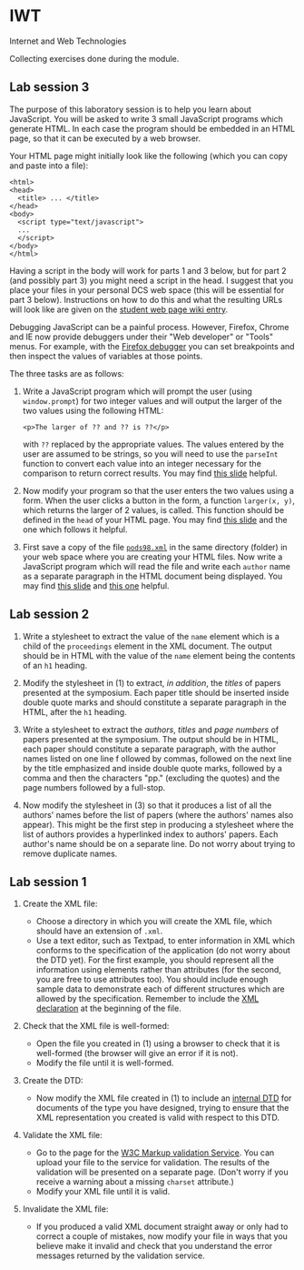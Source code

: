 # IWT
Internet and Web Technologies

Collecting exercises done during the module.

## Lab session 3

The purpose of this laboratory session is to help you learn about JavaScript. You will be asked to write 3 small JavaScript programs which generate HTML. In each case the program should be embedded in an HTML page, so that it can be executed by a web browser.

Your HTML page might initially look like the following (which you can copy and paste into a file):

```
<html>
<head>
  <title> ... </title>
</head>
<body>
  <script type="text/javascript">
  ...
  </script>
</body>
</html>
```

Having a script in the body will work for parts 1 and 3 below, but for part 2 (and possibly part 3) you might need a script in the head. I suggest that you place your files in your personal DCS web space (this will be essential for part 3 below). Instructions on how to do this and what the resulting URLs will look like are given on the [student web page wiki entry](http://www.dcs.bbk.ac.uk/dcswiki/index.php/Student_Web_Page).

Debugging JavaScript can be a painful process. However, Firefox, Chrome and IE now provide debuggers under their "Web developer" or "Tools" menus. For example, with the [Firefox debugger](https://developer.mozilla.org/en-US/docs/Tools/Debugger) you can set breakpoints and then inspect the values of variables at those points.

The three tasks are as follows:

1. Write a JavaScript program which will prompt the user (using `window.prompt`) for two integer values and will output the larger of the two values using the following HTML:

    ```
    <p>The larger of ?? and ?? is ??</p>
    ```

    with `??` replaced by the appropriate values. The values entered by the user are assumed to be strings, so you will need to use the `parseInt` function to convert each value into an integer necessary for the comparison to return correct results. You may find <a href="http://www.dcs.bbk.ac.uk/~ptw/teaching/IWT/client/client.html#(10)">this slide</a> helpful.

2. Now modify your program so that the user enters the two values using a form. When the user clicks a button in the form, a function `larger(x, y)`, which returns the larger of 2 values, is called. This function should be defined in the `head` of your HTML page. You may find <a href="http://www.dcs.bbk.ac.uk/~ptw/teaching/IWT/client/client.html#(14)">this slide</a> and the one which follows it helpful.

3. First save a copy of the file [`pods98.xml`](http://www.dcs.bbk.ac.uk/~ptw/teaching/IWT/client-lab/pods98.xml) in the same directory (folder) in your web space where you are creating your HTML files. Now write a JavaScript program which will read the file and write each `author` name as a separate paragraph in the HTML document being displayed. You may find <a href="http://www.dcs.bbk.ac.uk/~ptw/teaching/IWT/client/client.html#(24)">this slide</a> and <a href="http://www.dcs.bbk.ac.uk/~ptw/teaching/IWT/client/client.html#(27)">this one</a> helpful.

## Lab session 2

1. Write a stylesheet to extract the value of the `name` element which is a child of the `proceedings` element in the XML document. The output should be in HTML with the value of the `name` element being the contents of an `h1` heading.

2. Modify the stylesheet in (1) to extract, _in addition_, the _titles_ of papers presented at the symposium. Each paper title should be inserted inside double quote marks and should constitute a separate paragraph in the HTML, after the `h1` heading.

3. Write a stylesheet to extract the _authors_, _titles_ and _page numbers_ of papers presented at the symposium. The output should be in HTML, each paper should constitute a separate paragraph, with the author names listed on one line f ollowed by commas, followed on the next line by the title emphasized and inside double quote marks, followed by a comma and then the characters "pp." (excluding the quotes) and the page numbers followed by a full-stop.

4. Now modify the stylesheet in (3) so that it produces a list of all the authors' names before the list of papers (where the authors' names also appear). This might be the first step in producing a stylesheet where the list of authors provides a hyperlinked index to authors' papers. Each author's name should be on a separate line. Do not worry about trying to
remove duplicate names.

## Lab session 1

1. Create the XML file:
    * Choose a directory in which you will create the XML file, which should have an extension of `.xml`.
    * Use a text editor, such as Textpad, to enter information in XML which conforms to the specification of the application (do not worry about the DTD yet). For the first example, you should represent all the information using elements rather than attributes (for the second, you are free to use attributes too). You should include enough sample data to demonstrate each of different structures which are allowed by the specification. Remember to include the [XML declaration](http://www.dcs.bbk.ac.uk/~ptw/teaching/IWT/html-xml/html-xml.html#(22)) at the beginning of the file.

2. Check that the XML file is well-formed:
    * Open the file you created in (1) using a browser to check that it is well-formed (the browser will give an error if it is not).
    * Modify the file until it is well-formed.

3. Create the DTD:
    * Now modify the XML file created in (1) to include an [internal DTD](http://www.dcs.bbk.ac.uk/~ptw/teaching/IWT/dtds/dtds.html#(12)) for documents of the type you have designed, trying to ensure that the XML representation you created is valid with respect to this DTD.

4. Validate the XML file:
    * Go to the page for the [W3C Markup validation Service](http://validator.w3.org/). You can upload your file to the service for validation. The results of the validation will be presented on a separate page. (Don't worry if you receive a warning about a missing `charset` attribute.)
    * Modify your XML file until it is valid.

5. Invalidate the XML file:
    * If you produced a valid XML document straight away or only had to correct a couple of mistakes, now modify your file in ways that you believe make it invalid and check that you understand the error messages returned by the validation service.
